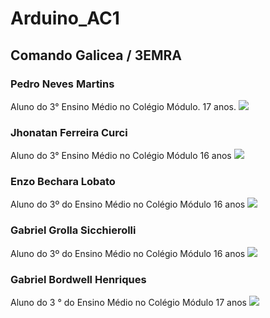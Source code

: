 # Arduino_AC1
## Comando Galicea / 3EMRA

### Pedro Neves Martins
Aluno do 3° Ensino Médio no Colégio Módulo.
17 anos.
![](https://github.com/Comando-Galicea-3EMRA/Arduino_AC1/blob/main/Pedro%20Neves.jpg) 
### Jhonatan Ferreira Curci
Aluno do 3° Ensino Médio no Colégio Módulo
16 anos
![](https://github.com/Comando-Galicea-3EMRA/Arduino_AC1/blob/main/Jhonatan%20curci.jfif)
### Enzo Bechara Lobato
Aluno do 3º do Ensino Médio no Colégio Módulo
16 anos
![](https://github.com/Comando-Galicea-3EMRA/Arduino_AC1/blob/main/Enzo%20Lobato.jfif)
### Gabriel Grolla Sicchierolli
Aluno do 3º do Ensino Médio no Colégio Módulo
16 anos
![](https://github.com/Comando-Galicea-3EMRA/Arduino_AC1/blob/main/Gabriel%20Grolla.jfif)
###  Gabriel Bordwell Henriques 
Aluno do 3 °  do Ensino Médio no Colégio Módulo 
17  anos 
![](https://github.com/Comando-Galicea-3EMRA/Arduino_AC1/blob/main/Gabriel%20Bordwell.jfif)
